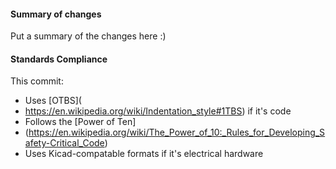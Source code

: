  #### Summary of changes    
Put a summary of the changes here :)          
           
#### Standards Compliance                         
This commit:                         
 - Uses [OTBS](  
 - https://en.wikipedia.org/wiki/Indentation_style#1TBS)  if it's code
 - Follows the [Power of Ten]
 - (https://en.wikipedia.org/wiki/The_Power_of_10:_Rules_for_Developing_Safety-Critical_Code)
 - Uses Kicad-compatable formats if it's electrical hardware
 
  
 
 
